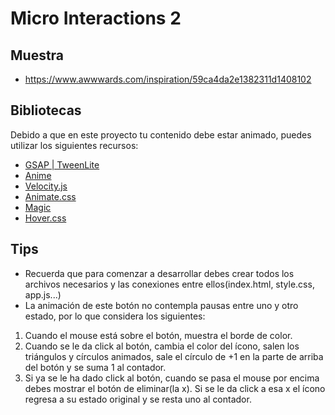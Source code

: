 # Micro Interactions 2
## Muestra
- https://www.awwwards.com/inspiration/59ca4da2e1382311d1408102

## Bibliotecas
Debido a que en este proyecto tu contenido debe estar animado, puedes utilizar los siguientes recursos:
- [GSAP | TweenLite](https://greensock.com/tweenlite)
- [Anime](http://animejs.com/)
- [Velocity.js](http://velocityjs.org/)
- [Animate.css](https://daneden.github.io/animate.css/)
- [Magic](https://www.minimamente.com/example/magic_animations/)
- [Hover.css](http://ianlunn.github.io/Hover/)

## Tips
- Recuerda que para comenzar a desarrollar debes crear todos los archivos necesarios y las conexiones entre ellos(index.html, style.css, app.js...)
- La animación de este botón no contempla pausas entre uno y otro estado, por lo que considera los siguientes:
1. Cuando el mouse está sobre el botón, muestra el borde de color.
2. Cuando se le da click al botón, cambia el color del ícono, salen los triángulos y círculos animados, sale el círculo de +1 en la parte de arriba del botón y se suma 1 al contador.
3. Si ya se le ha dado click al botón, cuando se pasa el mouse por encima debes mostrar el botón de eliminar(la x). Si se le da click a esa x el ícono regresa a su estado original y se resta uno al contador.
